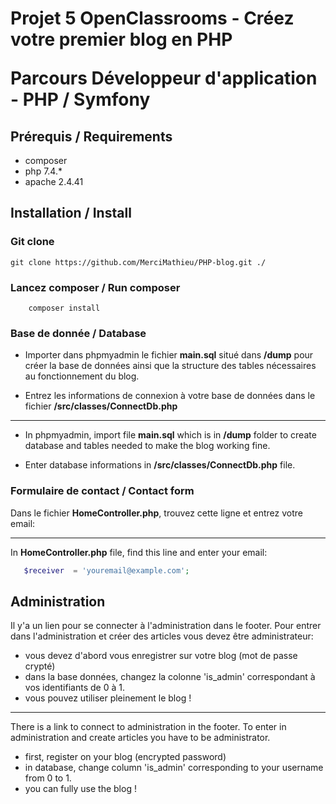 # <p>Projet 5 OpenClassrooms - Créez votre premier blog en PHP</p> <p>Parcours Développeur d'application - PHP / Symfony</p>

## Prérequis / Requirements
* composer
* php 7.4.*
* apache 2.4.41

## Installation / Install

### Git clone

    git clone https://github.com/MerciMathieu/PHP-blog.git ./

### Lancez composer / Run composer

    	composer install

### Base de donnée / Database

* Importer dans phpmyadmin le fichier **main.sql** situé dans **/dump** pour créer la base de données ainsi que la structure des tables nécessaires au fonctionnement du blog. 

* Entrez les informations de connexion à votre base de données dans le fichier **/src/classes/ConnectDb.php**

---

* In phpmyadmin, import file **main.sql** which is in **/dump** folder to create database and tables needed to make the blog working fine. 

* Enter database informations in **/src/classes/ConnectDb.php** file. 

### Formulaire de contact / Contact form ###


Dans le fichier  **HomeController.php**, trouvez cette ligne et entrez votre email: 

---

In  **HomeController.php** file, find this line and enter your email:


```php
   $receiver  = 'youremail@example.com';

```

## Administration

Il y'a un lien pour se connecter à l'administration dans le footer. 
Pour entrer dans l'administration et créer des articles vous devez être administrateur:
* vous devez d'abord vous enregistrer sur votre blog (mot de passe crypté)
* dans la base données, changez la colonne 'is_admin' correspondant à vos identifiants de 0 à 1.
* vous pouvez utiliser pleinement le blog !


---


There is a link to connect to administration in the footer.
To enter in administration and create articles you have to be administrator. 
* first, register on your blog (encrypted password)
* in database, change column 'is_admin' corresponding to your username from 0 to 1.
* you can fully use the blog !
